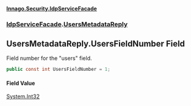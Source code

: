 #### [Innago\.Security\.IdpServiceFacade](../../index.md 'index')
### [IdpServiceFacade](../index.md 'IdpServiceFacade').[UsersMetadataReply](index.md 'IdpServiceFacade\.UsersMetadataReply')

## UsersMetadataReply\.UsersFieldNumber Field

Field number for the "users" field\.

```csharp
public const int UsersFieldNumber = 1;
```

#### Field Value
[System\.Int32](https://learn.microsoft.com/en-us/dotnet/api/system.int32 'System\.Int32')